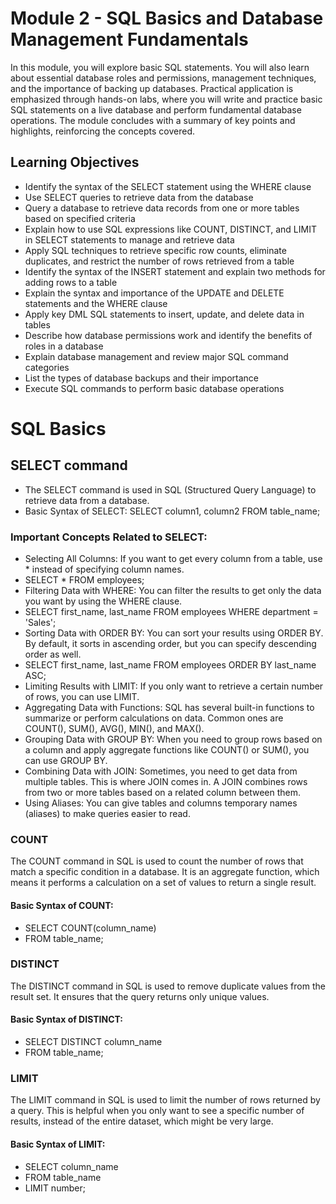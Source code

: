 # Module 2 - SQL Basics and Database Management Fundamentals
In this module, you will explore basic SQL statements. You will also learn about essential database roles and permissions, management techniques, and the importance of backing up databases. Practical application is emphasized through hands-on labs, where you will write and practice basic SQL statements on a live database and perform fundamental database operations. The module concludes with a summary of key points and highlights, reinforcing the concepts covered.

## Learning Objectives
- Identify the syntax of the SELECT statement using the WHERE clause
- Use SELECT queries to retrieve data from the database
- Query a database to retrieve data records from one or more tables based on specified criteria
- Explain how to use SQL expressions like COUNT, DISTINCT, and LIMIT in SELECT statements to manage and retrieve data
- Apply SQL techniques to retrieve specific row counts, eliminate duplicates, and restrict the number of rows retrieved from a table
- Identify the syntax of the INSERT statement and explain two methods for adding rows to a table
- Explain the syntax and importance of the UPDATE and DELETE statements and the WHERE clause
- Apply key DML SQL statements to insert, update, and delete data in tables
- Describe how database permissions work and identify the benefits of roles in a database
- Explain database management and review major SQL command categories
- List the types of database backups and their importance
- Execute SQL commands to perform basic database operations

# SQL Basics

## SELECT command
- The SELECT command is used in SQL (Structured Query Language) to retrieve data from a database.
- Basic Syntax of SELECT: SELECT column1, column2 FROM table_name;

### Important Concepts Related to SELECT:
- Selecting All Columns: If you want to get every column from a table, use * instead of specifying column names.
- SELECT * FROM employees;
- Filtering Data with WHERE: You can filter the results to get only the data you want by using the WHERE clause.
- SELECT first_name, last_name FROM employees WHERE department = 'Sales';
- Sorting Data with ORDER BY: You can sort your results using ORDER BY. By default, it sorts in ascending order, but you can specify descending order as well.
- SELECT first_name, last_name FROM employees ORDER BY last_name ASC;
- Limiting Results with LIMIT: If you only want to retrieve a certain number of rows, you can use LIMIT.
- Aggregating Data with Functions: SQL has several built-in functions to summarize or perform calculations on data. Common ones are COUNT(), SUM(), AVG(), MIN(), and MAX().
- Grouping Data with GROUP BY: When you need to group rows based on a column and apply aggregate functions like COUNT() or SUM(), you can use GROUP BY.
- Combining Data with JOIN: Sometimes, you need to get data from multiple tables. This is where JOIN comes in. A JOIN combines rows from two or more tables based on a related column between them.
- Using Aliases: You can give tables and columns temporary names (aliases) to make queries easier to read.

### COUNT
The COUNT command in SQL is used to count the number of rows that match a specific condition in a database. It is an aggregate function, which means it performs a calculation on a set of values to return a single result.

#### Basic Syntax of COUNT:
- SELECT COUNT(column_name)
- FROM table_name;

### DISTINCT
The DISTINCT command in SQL is used to remove duplicate values from the result set. It ensures that the query returns only unique values.

#### Basic Syntax of DISTINCT:
- SELECT DISTINCT column_name
- FROM table_name;

### LIMIT
The LIMIT command in SQL is used to limit the number of rows returned by a query. This is helpful when you only want to see a specific number of results, instead of the entire dataset, which might be very large.

#### Basic Syntax of LIMIT:
- SELECT column_name
- FROM table_name
- LIMIT number;
